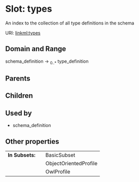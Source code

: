 
# Slot: types


An index to the collection of all type definitions in the schema

URI: [linkml:types](https://w3id.org/linkml/types)


## Domain and Range

schema_definition &#8594;  <sub>0..\*</sub> type_definition

## Parents


## Children


## Used by

 * schema_definition

## Other properties

|  |  |  |
| --- | --- | --- |
| **In Subsets:** | | BasicSubset |
|  | | ObjectOrientedProfile |
|  | | OwlProfile |

